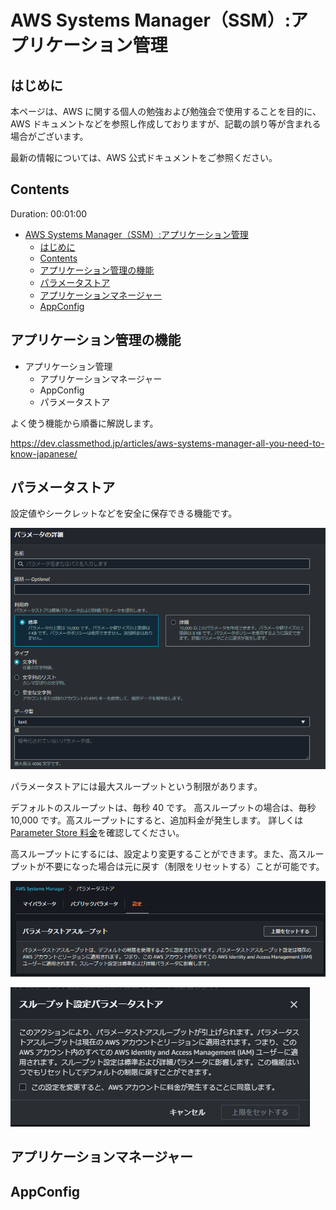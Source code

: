 # AWS Systems Manager（SSM）:アプリケーション管理

## はじめに

本ページは、AWS に関する個人の勉強および勉強会で使用することを目的に、AWS ドキュメントなどを参照し作成しておりますが、記載の誤り等が含まれる場合がございます。

最新の情報については、AWS 公式ドキュメントをご参照ください。

## Contents

Duration: 00:01:00

- [AWS Systems Manager（SSM）:アプリケーション管理](#aws-systems-managerssmアプリケーション管理)
  - [はじめに](#はじめに)
  - [Contents](#contents)
  - [アプリケーション管理の機能](#アプリケーション管理の機能)
  - [パラメータストア](#パラメータストア)
  - [アプリケーションマネージャー](#アプリケーションマネージャー)
  - [AppConfig](#appconfig)

## アプリケーション管理の機能

- アプリケーション管理
  - アプリケーションマネージャー
  - AppConfig
  - パラメータストア

よく使う機能から順番に解説します。

https://dev.classmethod.jp/articles/aws-systems-manager-all-you-need-to-know-japanese/

## パラメータストア

設定値やシークレットなどを安全に保存できる機能です。

![ps-1](/images/ssm/parameter-store/parameterstore-1.png)

パラメータストアには最大スループットという制限があります。

デフォルトのスループットは、毎秒 40 です。
高スループットの場合は、毎秒 10,000 です。高スループットにすると、追加料金が発生します。
詳しくは [Parameter Store 料金](https://aws.amazon.com/jp/systems-manager/pricing/)を確認してください。

高スループットにするには、設定より変更することができます。また、高スループットが不要になった場合は元に戻す（制限をリセットする）ことが可能です。

![ps-2](/images/ssm/parameter-store/parameterstore-2.png)

![ps-3](/images/ssm/parameter-store/parameterstore-3.png)

## アプリケーションマネージャー

## AppConfig
